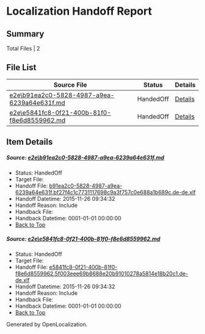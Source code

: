 # <a name='report-top'></a> Localization Handoff Report

## Summary
 Total Files | 2

## File List
 Source File | Status | Details 
 ----------- | ------ | ------- 
 [e2e\b91ea2c0-5828-4987-a9ea-6239a64e631f.md](https://github.com/OpenLocalizationTest/oltest/blob/4d6b2e2ab0a6d30c09efc3c1c4bbaa76540ad118/e2e/b91ea2c0-5828-4987-a9ea-6239a64e631f.md) | HandedOff | [Details](#3266378a2d324097d4f16a2fc80f837719258fd21)
 [e2e\e5841fc8-0f21-400b-81f0-f8e6d8559962.md](https://github.com/OpenLocalizationTest/oltest/blob/4d6b2e2ab0a6d30c09efc3c1c4bbaa76540ad118/e2e/e5841fc8-0f21-400b-81f0-f8e6d8559962.md) | HandedOff | [Details](#57e5f53c707e8060986484351a3e560a313677b92)

## Item Details
##### <a name='3266378a2d324097d4f16a2fc80f837719258fd21'></a> Source: [e2e\b91ea2c0-5828-4987-a9ea-6239a64e631f.md](https://github.com/OpenLocalizationTest/oltest/blob/4d6b2e2ab0a6d30c09efc3c1c4bbaa76540ad118/e2e/b91ea2c0-5828-4987-a9ea-6239a64e631f.md)
* Status: HandedOff
* Target File: 
* Handoff File: [b91ea2c0-5828-4987-a9ea-6239a64e631f.bf27f4c1c7731117698c9a3f757c0e688a1b689c.de-de.xlf](https://github.com/OpenLocalizationTestOrg/olhandoff/blob/dec495763e4aec2c395ac6c27921f2c59a1217e0/ol-handoff/OpenLocalizationTestOrg/oltest.de-de/yanz/b91ea2c0-5828-4987-a9ea-6239a64e631f.bf27f4c1c7731117698c9a3f757c0e688a1b689c.de-de.xlf)
* Handoff Datetime: 2015-11-26 09:34:32
* Handoff Reason: Include
* Handback File: 
* Handback Datetime: 0001-01-01 00:00:00
* [Back to Top](#report-top)

##### <a name='57e5f53c707e8060986484351a3e560a313677b92'></a> Source: [e2e\e5841fc8-0f21-400b-81f0-f8e6d8559962.md](https://github.com/OpenLocalizationTest/oltest/blob/4d6b2e2ab0a6d30c09efc3c1c4bbaa76540ad118/e2e/e5841fc8-0f21-400b-81f0-f8e6d8559962.md)
* Status: HandedOff
* Target File: 
* Handoff File: [e5841fc8-0f21-400b-81f0-f8e6d8559962.5f003eee69b8688e20b91010278a5814e18b20c1.de-de.xlf](https://github.com/OpenLocalizationTestOrg/olhandoff/blob/dec495763e4aec2c395ac6c27921f2c59a1217e0/ol-handoff/OpenLocalizationTestOrg/oltest.de-de/yanz/e5841fc8-0f21-400b-81f0-f8e6d8559962.5f003eee69b8688e20b91010278a5814e18b20c1.de-de.xlf)
* Handoff Datetime: 2015-11-26 09:34:32
* Handoff Reason: Include
* Handback File: 
* Handback Datetime: 0001-01-01 00:00:00
* [Back to Top](#report-top)


Generated by OpenLocalization.
